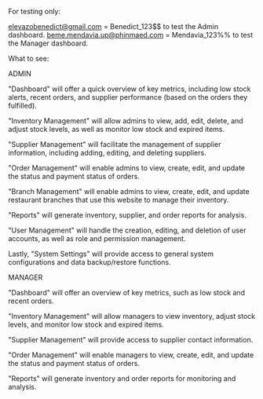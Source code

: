 For testing only:

elevazobenedict@gmail.com = Benedict_123$$ to test the Admin dashboard.
beme.mendavia.up@phinmaed.com = Mendavia_123%% to test the Manager dashboard.


What to see:

ADMIN

"Dashboard" will offer a quick overview of key metrics, including low stock alerts, recent orders, and supplier performance (based on the orders they fulfilled). 

"Inventory Management" will allow admins to view, add, edit, delete, and adjust stock levels, as well as monitor low stock and expired items.

"Supplier Management" will facilitate the management of supplier information, including adding, editing, and deleting suppliers. 

"Order Management" will enable admins to view, create, edit, and update the status and payment status of orders. 

"Branch Management" will enable admins to view, create, edit, and update restaurant branches that use this website to manage their inventory. 

"Reports" will generate inventory, supplier, and order reports for analysis. 

"User Management" will handle the creation, editing, and deletion of user accounts, as well as role and permission management. 

Lastly, "System Settings" will provide access to general system configurations and data backup/restore functions.


MANAGER

"Dashboard" will offer an overview of key metrics, such as low stock and recent orders. 

"Inventory Management" will allow managers to view inventory, adjust stock levels, and monitor low stock and expired items. 

"Supplier Management" will provide access to supplier contact information. 

"Order Management" will enable managers to view, create, edit, and update the status and payment status of orders. 

"Reports" will generate inventory and order reports for monitoring and analysis.